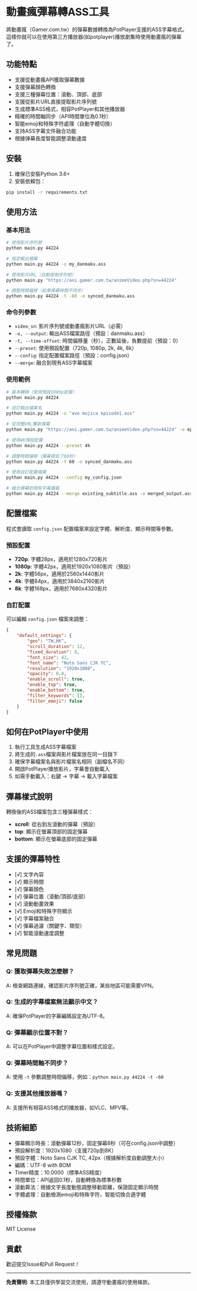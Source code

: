 # 動畫瘋彈幕轉ASS工具

將動畫瘋（Gamer.com.tw）的彈幕數據轉換為PotPlayer支援的ASS字幕格式。
這樣你就可以在使用第三方播放器(如potplayer)播放劇集時使用動畫瘋的彈幕了。

## 功能特點

- 支援從動畫瘋API獲取彈幕數據
- 支援彈幕顏色轉換
- 支援三種彈幕位置：滾動、頂部、底部
- 支援從影片URL直接提取影片序列號
- 生成標準ASS格式，相容PotPlayer和其他播放器
- 精確的時間軸同步（API時間單位為0.1秒）
- 智能emoji和特殊字符處理（自動字體切換）
- 支持ASS字幕文件融合功能
- 根據弹幕長度智能調整滾動速度

## 安裝

1. 確保已安裝Python 3.6+
2. 安裝依賴包：
```bash
pip install -r requirements.txt
```

## 使用方法

### 基本用法

```bash
# 使用影片序列號
python main.py 44224

# 指定輸出檔案
python main.py 44224 -o my_danmaku.ass

# 使用影片URL（自動提取序列號）
python main.py "https://ani.gamer.com.tw/animeVideo.php?sn=44224"

# 調整時間偏移（如果彈幕時間不同步）
python main.py 44224 -t -60 -o synced_danmaku.ass
```

### 命令列參數

- `video_sn`: 影片序列號或動畫瘋影片URL（必需）
- `-o, --output`: 輸出ASS檔案路徑（預設：danmaku.ass）
- `-t, --time-offset`: 時間偏移量（秒），正數延後，負數提前（預設：0）
- `--preset`: 使用預設配置（720p, 1080p, 2k, 4k, 8k）
- `--config`: 指定配置檔案路徑（預設：config.json）
- `--merge`: 融合到現有ASS字幕檔案

### 使用範例

```bash
# 基本轉換（使用預設1080p配置）
python main.py 44224

# 自訂輸出檔案名
python main.py 44224 -o "ave mujica episode1.ass"

# 從完整URL獲取彈幕
python main.py "https://ani.gamer.com.tw/animeVideo.php?sn=44224" -o episode1.ass

# 使用4K預設配置
python main.py 44224 --preset 4k

# 調整時間偏移（彈幕提前了60秒）
python main.py 44224 -t 60 -o synced_danmaku.ass

# 使用自訂配置檔案
python main.py 44224 --config my_config.json

# 融合彈幕到現有字幕檔案
python main.py 44224 --merge existing_subtitle.ass -o merged_output.ass
```

## 配置檔案

程式會讀取 `config.json` 配置檔案來設定字體、解析度、顯示時間等參數。

### 預設配置

- **720p**: 字體28px，適用於1280x720影片
- **1080p**: 字體42px，適用於1920x1080影片（預設）
- **2k**: 字體56px，適用於2560x1440影片
- **4k**: 字體84px，適用於3840x2160影片  
- **8k**: 字體168px，適用於7680x4320影片

### 自訂配置

可以編輯 `config.json` 檔案來調整：

```json
{
    "default_settings": {
        "geo": "TW,HK",
        "scroll_duration": 12,
        "fixed_duration": 8,
        "font_size": 42,
        "font_name": "Noto Sans CJK TC",
        "resolution": "1920x1080",
        "opacity": 0.8,
        "enable_scroll": true,
        "enable_top": true,
        "enable_bottom": true,
        "filter_keywords": [],
        "filter_emoji": false
    }
}
```

## 如何在PotPlayer中使用

1. 執行工具生成ASS字幕檔案
2. 將生成的`.ass`檔案與影片檔案放在同一目錄下
3. 確保字幕檔案名與影片檔案名相同（副檔名不同）
4. 開啟PotPlayer播放影片，字幕會自動載入
5. 如需手動載入：右鍵 → 字幕 → 載入字幕檔案

## 彈幕樣式說明

轉換後的ASS檔案包含三種彈幕樣式：

- **scroll**: 從右到左滾動的彈幕（預設）
- **top**: 顯示在螢幕頂部的固定彈幕
- **bottom**: 顯示在螢幕底部的固定彈幕

## 支援的彈幕特性

- [√] 文字內容
- [√] 顯示時間
- [√] 彈幕顏色
- [√] 彈幕位置（滾動/頂部/底部）
- [√] 滾動動畫效果
- [√] Emoji和特殊字符顯示
- [√] 字幕檔案融合
- [√] 彈幕過濾（關鍵字、類型）
- [√] 智能滾動速度調整

## 常見問題

### Q: 獲取彈幕失敗怎麼辦？
A: 檢查網路連線，確認影片序列號正確，某些地區可能需要VPN。

### Q: 生成的字幕檔案無法顯示中文？
A: 確保PotPlayer的字幕編碼設定為UTF-8。

### Q: 彈幕顯示位置不對？
A: 可以在PotPlayer中調整字幕位置和樣式設定。

### Q: 彈幕時間軸不同步？
A: 使用 `-t` 參數調整時間偏移，例如：`python main.py 44224 -t -60`

### Q: 支援其他播放器嗎？
A: 支援所有相容ASS格式的播放器，如VLC、MPV等。

## 技術細節

- 彈幕顯示時長：滾動彈幕12秒，固定彈幕8秒（可在config.json中調整）
- 預設解析度：1920x1080（支援720p到8K）
- 預設字體：Noto Sans CJK TC, 42px（根據解析度自動調整大小）
- 編碼：UTF-8 with BOM
- Timer精度：10.0000（標準ASS精度）
- 時間單位：API返回0.1秒，自動轉換為標準秒數
- 滾動算法：根據文字長度動態調整移動距離，保證固定顯示時間
- 字體處理：自動檢測emoji和特殊字符，智能切換合適字體

## 授權條款

MIT License

## 貢獻

歡迎提交Issue和Pull Request！

---

**免責聲明**: 本工具僅供學習交流使用，請遵守動畫瘋的使用條款。
